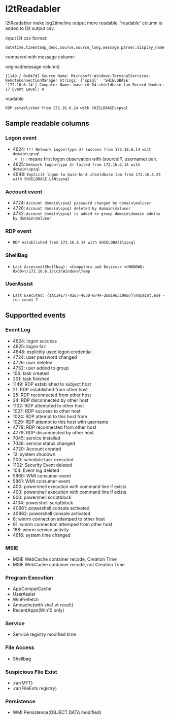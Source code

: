 # l2tReadabler

l2tReadabler make log2timeline output more readable.
'readable' column is added to l2t output csv.

Input l2t csv format:

```
datetime,timestamp_desc,source,source_long,message,parser,display_name
```

compared with message column:

original(message column)
```
[1149 / 0x047d] Source Name: Microsoft-Windows-TerminalServices-RemoteConnectionManager Strings: ['spsql'  'SHIELDBASE'  '172.16.6.14'] Computer Name: base-rd-04.shieldbase.lan Record Number: 17 Event Level: 4
```

readable
```
RDP established from 172.16.6.14 with SHIELDBASE\spsql
```


## Sample readable columns
### Logon event

* 4624: `!!! Network Logon(type 3) success from 172.16.6.14 with domain\spsql`
    * `!!!` means first logon observation with (sourceIP, username) pair.
* 4625: `Network logon(type 3) failed from 172.16.6.14 with domain\spsql`
* 4648: `Explicit logon to base-hunt.shieldbase.lan from 172.16.5.25 with SHIELDBASE.LAN\spsql`

### Account event
* 4724: `Account domain\spsql password changed by domain\maluser`
* 4726: `Account domain\spsql deleted by domain\maluser`
* 4732: `Account domain\spsql is added to group domain\domain admins by domain\maluser`

### RDP event
* `RDP established from 172.16.6.14 with SHIELDBASE\spsql`

### ShellBag
* `Last Accessed(Shellbag): <Computers and Devices> <UNKNOWN: 0x00>\\172.16.6.12\c$\Windows\Temp`

### UserAssist
* `Last Executed: {1AC14E77-02E7-4E5D-B744-2EB1AE5198B7}\mspaint.exe - run count 7`

## Supportted events
### Event Log
* 4624: logon success
* 4625: logon fail
* 4648: explicitly used logon credential
* 4724: user password changed
* 4726: user deleted
* 4732: user added to group
* 106: task created
* 201: task finished
* 1149: RDP established to subject host
* 21: RDP established from other host
* 25: RDP reconnected from other host
* 24: RDP disconnected by other host
* 1102: RDP attempted to other host
* 1027: RDP success to other host
* 1024: RDP attempt to this host from <ip address>
* 1029: RDP attempt to this host with username
* 4778: RDP reconnected from other host
* 4779: RDP disconnected by other host
* 7045: service installed
* 7036: service status changed
* 4720: Account created
* 12: system shudown
* 200: schedule task executed
* 1102: Security Event deleted
* 104: Event log deleted
* 5860: WMI consumer event
* 5861: WMI consumer event
* 400: powershell execution with command line if exists
* 403: powershell execution with command line if exists
* 800: powershell scriptblock
* 4104: powershell scriptblock
* 40961: powershell console activated
* 40962: powershell console activated
* 6: winrm connection attemped to other host
* 91: winrm connection attemped from other host
* 168: winrm service activity
* 4616: system time changed

### MSIE 
* MSIE WebCache container recode, Creation Time
* MSIE WebCache container recode, not Creation Time


### Program Execution
* AppCompatCache
* UserAssist
* WinPrefetch
* Amcache(with sha1 vt result)
* RecentApps(Win10 only)

### Service 
* Service registry modified time


### File Access
* Shellbag


### Suspicious File Exist
* .rar(MFT)
* .rar(FileExts registry)

### Persistence
* WMI Persistence(OBJECT.DATA modified)


